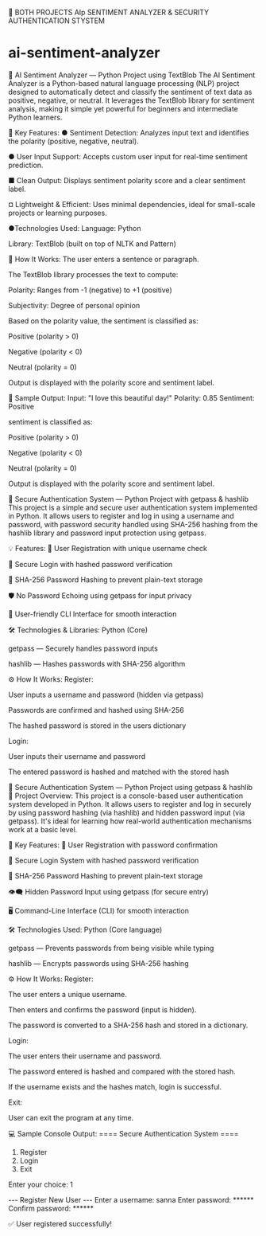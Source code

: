 📌 BOTH PROJECTS AIp SENTIMENT ANALYZER & SECURITY AUTHENTICATION STYSTEM

# ai-sentiment-analyzer
🧠 AI Sentiment Analyzer — Python Project using TextBlob
The AI Sentiment Analyzer is a Python-based natural language processing (NLP) project designed to automatically detect and classify the sentiment of text data as positive, negative, or neutral. It leverages the TextBlob library for sentiment analysis, making it simple yet powerful for beginners and intermediate Python learners.

🚀 Key Features:
● Sentiment Detection: Analyzes input text and identifies the polarity (positive, negative, neutral).

● User Input Support: Accepts custom user input for real-time sentiment prediction.

■ Clean Output: Displays sentiment polarity score and a clear sentiment label.

¤ Lightweight & Efficient: Uses minimal dependencies, ideal for small-scale projects or learning purposes.

●Technologies Used:
Language: Python

Library: TextBlob (built on top of NLTK and Pattern)

📄 How It Works:
The user enters a sentence or paragraph.

The TextBlob library processes the text to compute:

Polarity: Ranges from -1 (negative) to +1 (positive)

Subjectivity: Degree of personal opinion

Based on the polarity value, the sentiment is classified as:

Positive (polarity > 0)

Negative (polarity < 0)

Neutral (polarity = 0)

Output is displayed with the polarity score and sentiment label.

📌 Sample Output:
Input: "I love this beautiful day!"
Polarity: 0.85
Sentiment: Positive



sentiment is classified as:

Positive (polarity > 0)

Negative (polarity < 0)

Neutral (polarity = 0)

Output is displayed with the polarity score and sentiment label.



🔐 Secure Authentication System — Python Project with getpass & hashlib
This project is a simple and secure user authentication system implemented in Python. It allows users to register and log in using a username and password, with password security handled using SHA-256 hashing from the hashlib library and password input protection using getpass.

💡 Features:
👤 User Registration with unique username check

🔐 Secure Login with hashed password verification

🧂 SHA-256 Password Hashing to prevent plain-text storage

🛡️ No Password Echoing using getpass for input privacy

💬 User-friendly CLI Interface for smooth interaction

🛠️ Technologies & Libraries:
Python (Core)

getpass — Securely handles password inputs

hashlib — Hashes passwords with SHA-256 algorithm

⚙️ How It Works:
Register:

User inputs a username and password (hidden via getpass)

Passwords are confirmed and hashed using SHA-256

The hashed password is stored in the users dictionary

Login:

User inputs their username and password

The entered password is hashed and matched with the stored hash

🔐 Secure Authentication System — Python Project using getpass & hashlib
📌 Project Overview:
This project is a console-based user authentication system developed in Python. It allows users to register and log in securely by using password hashing (via hashlib) and hidden password input (via getpass). It's ideal for learning how real-world authentication mechanisms work at a basic level.

🚀 Key Features:
👤 User Registration with password confirmation

🔐 Secure Login System with hashed password verification

🧂 SHA-256 Password Hashing to prevent plain-text storage

👁️‍🗨️ Hidden Password Input using getpass (for secure entry)

🖥️ Command-Line Interface (CLI) for smooth interaction

🛠️ Technologies Used:
Python (Core language)

getpass — Prevents passwords from being visible while typing

hashlib — Encrypts passwords using SHA-256 hashing

⚙️ How It Works:
Register:

The user enters a unique username.

Then enters and confirms the password (input is hidden).

The password is converted to a SHA-256 hash and stored in a dictionary.

Login:

The user enters their username and password.

The password entered is hashed and compared with the stored hash.

If the username exists and the hashes match, login is successful.

Exit:

User can exit the program at any time.

💻 Sample Console Output:
==== Secure Authentication System ====
1. Register
2. Login
3. Exit

Enter your choice: 1

--- Register New User ---
Enter a username: sanna
Enter password: ******
Confirm password: ******

✅ User registered successfully!
